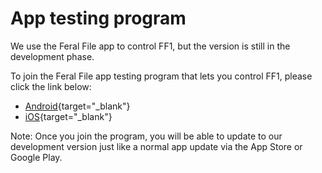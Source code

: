 # App testing program

We use the Feral File app to control FF1, but the version is still in the development phase.

To join the Feral File app testing program that lets you control FF1, please click the link below:

* [Android](https://play.google.com/apps/testing/com.bitmark.autonomy_client){target="_blank"}
* [iOS](https://testflight.apple.com/join/SBt1LsfR){target="_blank"}

Note: Once you join the program, you will be able to update to our development version just like a normal app update via the App Store or Google Play.
